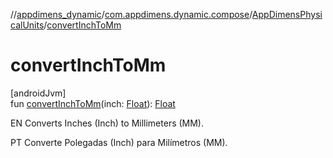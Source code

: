 //[appdimens_dynamic](../../../README.md)/[com.appdimens.dynamic.compose](../README.md)/[AppDimensPhysicalUnits](README.md)/[convertInchToMm](convert-inch-to-mm.md)

# convertInchToMm

[androidJvm]\
fun [convertInchToMm](convert-inch-to-mm.md)(inch: [Float](https://kotlinlang.org/api/core/kotlin-stdlib/kotlin/-float/index.html)): [Float](https://kotlinlang.org/api/core/kotlin-stdlib/kotlin/-float/index.html)

EN Converts Inches (Inch) to Millimeters (MM).

PT Converte Polegadas (Inch) para Milímetros (MM).